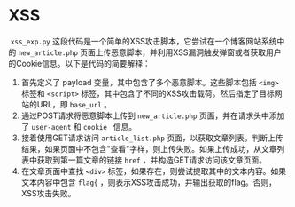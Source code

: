 # XSS

​	`xss_exp.py` 这段代码是一个简单的XSS攻击脚本，它尝试在一个博客网站系统中的 `new_article.php` 页面上传恶意脚本，并利用XSS漏洞触发弹窗或者获取用户的Cookie信息。以下是代码的简要解释：

1. 首先定义了 payload 变量，其中包含了多个恶意脚本。这些脚本包括 `<img>` 标签和 `<script>` 标签，其中包含了不同的XSS攻击载荷。然后指定了目标网站的URL，即 `base_url` 。
2. 通过POST请求将恶意脚本上传到 `new_article.php` 页面，并在请求头中添加了 `user-agent` 和 `cookie ` 信息。
3. 接着使用GET请求访问 `article_list.php` 页面，以获取文章列表。判断上传结果，如果页面中不包含"查看"字样，则上传失败。如果上传成功，从文章列表中获取到第一篇文章的链接  `href` ，并构造GET请求访问该文章页面。
4. 在文章页面中查找 `<div>` 标签，如果存在，则尝试提取其中的文本内容。如果文本内容中包含  `flag{` ，则表示XSS攻击成功，并输出获取的flag。否则，XSS攻击失败。
